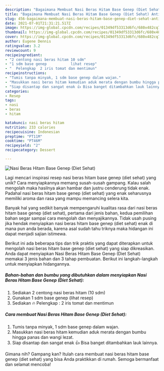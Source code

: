 ```yaml
---
description: "Bagaimana Membuat Nasi Beras Hitam Base Genep (Diet Sehat) Anti Gagal"
title: "Bagaimana Membuat Nasi Beras Hitam Base Genep (Diet Sehat) Anti Gagal"
slug: 456-bagaimana-membuat-nasi-beras-hitam-base-genep-diet-sehat-anti-gagal
date: 2021-07-01T21:31:21.517Z
image: https://img-global.cpcdn.com/recipes/01349df53313d6fc/680x482cq70/nasi-beras-hitam-base-genep-diet-sehat-foto-resep-utama.jpg
thumbnail: https://img-global.cpcdn.com/recipes/01349df53313d6fc/680x482cq70/nasi-beras-hitam-base-genep-diet-sehat-foto-resep-utama.jpg
cover: https://img-global.cpcdn.com/recipes/01349df53313d6fc/680x482cq70/nasi-beras-hitam-base-genep-diet-sehat-foto-resep-utama.jpg
author: Eugene Dennis
ratingvalue: 3.2
reviewcount: 9
recipeingredient:
- "2 centong nasi beras hitam 10 sdm"
- "1 sdm base genep           lihat resep"
- "  Pelengkap  2 iris tomat dan mentimun"
recipeinstructions:
- "Tumis tanpa minyak, 1 sdm base genep dalam wajan."
- "Masukkan nasi beras hitam kemudian aduk merata dengan bumbu hingga panas dan wangi lezat."
- "Siap disantap dan sangat enak 👍 Bisa banget ditambahkan lauk lainnya."
categories:
- Resep
tags:
- nasi
- beras
- hitam

katakunci: nasi beras hitam 
nutrition: 233 calories
recipecuisine: Indonesian
preptime: "PT11M"
cooktime: "PT46M"
recipeyield: "2"
recipecategory: Dessert

---
```



![Nasi Beras Hitam Base Genep (Diet Sehat)](https://img-global.cpcdn.com/recipes/01349df53313d6fc/680x482cq70/nasi-beras-hitam-base-genep-diet-sehat-foto-resep-utama.jpg)

Lagi mencari inspirasi resep nasi beras hitam base genep (diet sehat) yang unik? Cara menyiapkannya memang susah-susah gampang. Kalau salah mengolah maka hasilnya akan hambar dan justru cenderung tidak enak. Padahal nasi beras hitam base genep (diet sehat) yang enak seharusnya memiliki aroma dan rasa yang mampu memancing selera kita.



Banyak hal yang sedikit banyak mempengaruhi kualitas rasa dari nasi beras hitam base genep (diet sehat), pertama dari jenis bahan, kedua pemilihan bahan segar sampai cara mengolah dan menyajikannya. Tidak usah pusing jika hendak menyiapkan nasi beras hitam base genep (diet sehat) enak di mana pun anda berada, karena asal sudah tahu triknya maka hidangan ini dapat menjadi sajian istimewa.


Berikut ini ada beberapa tips dan trik praktis yang dapat diterapkan untuk mengolah nasi beras hitam base genep (diet sehat) yang siap dikreasikan. Anda dapat menyiapkan Nasi Beras Hitam Base Genep (Diet Sehat) memakai 3 jenis bahan dan 3 tahap pembuatan. Berikut ini langkah-langkah untuk menyiapkan hidangannya.

<!--inarticleads1-->

##### Bahan-bahan dan bumbu yang dibutuhkan dalam menyiapkan Nasi Beras Hitam Base Genep (Diet Sehat):

1. Sediakan 2 centong nasi beras hitam (10 sdm)
1. Gunakan 1 sdm base genep           (lihat resep)
1. Sediakan  🔥 Pelengkap : 2 iris tomat dan mentimun




<!--inarticleads2-->

##### Cara membuat Nasi Beras Hitam Base Genep (Diet Sehat):

1. Tumis tanpa minyak, 1 sdm base genep dalam wajan.
1. Masukkan nasi beras hitam kemudian aduk merata dengan bumbu hingga panas dan wangi lezat.
1. Siap disantap dan sangat enak 👍 Bisa banget ditambahkan lauk lainnya.




Gimana nih? Gampang kan? Itulah cara membuat nasi beras hitam base genep (diet sehat) yang bisa Anda praktikkan di rumah. Semoga bermanfaat dan selamat mencoba!

